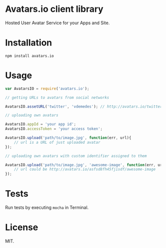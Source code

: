 # Avatars.io client library

Hosted User Avatar Service for your Apps and Site.

# Installation

`npm install avatars.io`

# Usage

```javascript
var AvatarsIO = require('avatars.io');

// getting URLs to avatars from social networks

AvatarsIO.assetURL('twitter', 'vdemedes'); // http://avatars.io/twitter/vdemedes

// uploading own avatars

AvatarsIO.appId = 'your app id';
AvatarsIO.accessToken = 'your access token';

AvatarsIO.upload('path/to/image.jpg', function(err, url){
	// url is a URL of just uploaded avatar
});

// uploading own avatars with custom identifier assigned to them

AvatarsIO.upload('path/to/image.jpg', 'awesome-image', function(err, url){
	// url could be http://avatars.io/asfsd8fh45fjisdf/awesome-image
});
```

# Tests

Run tests by executing `mocha` in Terminal.

# License

MIT.